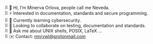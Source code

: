 ⠿ 🪬 Hi, I’m Minerva Orlova, people call me Neveda.  
⠿ ⚡️ Interested in documentation, standards and secure programming.  
⠿ 🌱 Currently learning cybersecurity.  
⠿ 🚀 Looking to collaborate on testing, documentation and standards.  
⠿ 💬 Ask me about UNIX shells, POSIX, LaTeX ...  
⠿ ✉️ Contact: <mnrvwl@protonmail.com>
